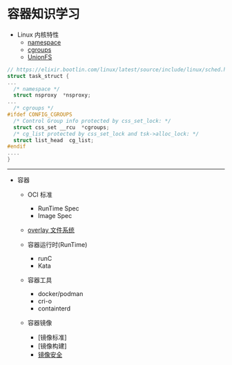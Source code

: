 # 容器知识学习

- Linux 内核特性
   - [namespace](namespace/)
   - [cgroups](cgroups/)
   - [UnionFS](unionfs/)

```c
// https://elixir.bootlin.com/linux/latest/source/include/linux/sched.h
struct task_struct {
...
  /* namespace */
  struct nsproxy  *nsproxy;
...
  /* cgroups */
#ifdef CONFIG_CGROUPS
  /* Control Group info protected by css_set_lock: */
  struct css_set __rcu  *cgroups;
  /* cg_list protected by css_set_lock and tsk->alloc_lock: */
  struct list_head  cg_list;
#endif
....
}
```

-----

- 容器
   - OCI 标准
      - RunTime Spec
      - Image Spec
   - [overlay 文件系统](overlay/)
   - 容器运行时(RunTime)
      - runC
      - Kata
   - 容器工具
      - docker/podman
      - cri-o
      - containterd

   - 容器镜像
      - [镜像标准]
      - [镜像构建]
      - [镜像安全](security/)



